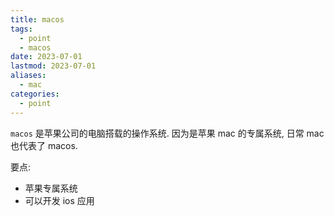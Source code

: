```yaml
---
title: macos
tags:
  - point
  - macos
date: 2023-07-01
lastmod: 2023-07-01
aliases:
  - mac
categories:
  - point
---
```


`macos` 是苹果公司的电脑搭载的操作系统. 因为是苹果 mac 的专属系统, 日常 mac 也代表了 macos.

要点:

- 苹果专属系统
- 可以开发 ios 应用

